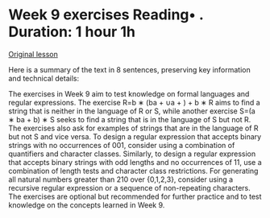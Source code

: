 # Week 9 exercises Reading• . Duration: 1 hour 1h

[Original lesson](https://www.coursera.org/learn/uol-fundamentals-of-computer-science/supplement/hV4UP/week-9-exercises)

Here is a summary of the text in 8 sentences, preserving key information and technical details:

The exercises in Week 9 aim to test knowledge on formal languages and regular expressions. The exercise R=b ∗ (ba + ∪a + ) + b ∗ R aims to find a string that is neither in the language of R or S, while another exercise S=(a ∗ ba + b) ∗ S seeks to find a string that is in the language of S but not R. The exercises also ask for examples of strings that are in the language of R but not S and vice versa. To design a regular expression that accepts binary strings with no occurrences of 001, consider using a combination of quantifiers and character classes. Similarly, to design a regular expression that accepts binary strings with odd lengths and no occurrences of 11, use a combination of length tests and character class restrictions. For generating all natural numbers greater than 210 over {0,1,2,3}, consider using a recursive regular expression or a sequence of non-repeating characters. The exercises are optional but recommended for further practice and to test knowledge on the concepts learned in Week 9.

